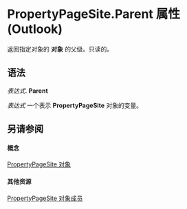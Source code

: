 
# PropertyPageSite.Parent 属性 (Outlook)

返回指定对象的 **对象** 的父级。只读的。


## 语法

 _表达式_. **Parent**

 _表达式_ 一个表示 **PropertyPageSite** 对象的变量。


## 另请参阅


#### 概念


[PropertyPageSite 对象](cdec4b4c-14b3-de0a-52c8-d5af46f4644a.md)
#### 其他资源


[PropertyPageSite 对象成员](a234fd2e-e6b1-8822-7676-8b7df395fe7d.md)